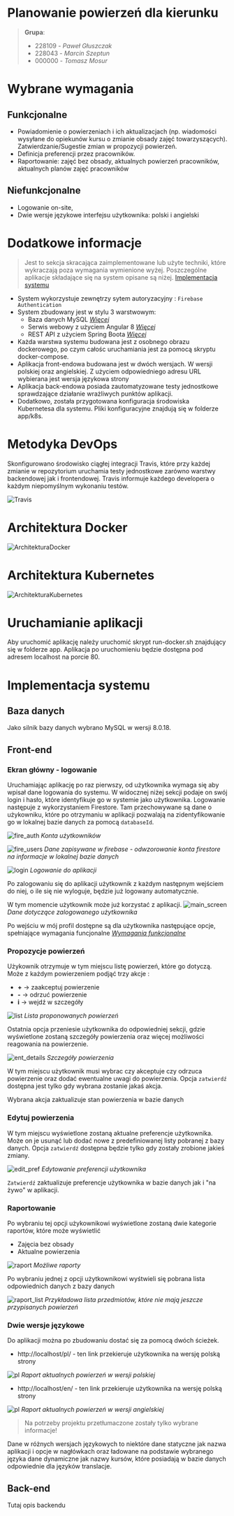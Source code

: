 # Planowanie powierzeń dla kierunku
> **Grupa**: 
> * 228109 - *Paweł Głuszczak* 
> * 228043 - *Marcin Szeptun*
> * 000000 - *Tomasz Mosur*

# Wybrane wymagania
## Funkcjonalne
* Powiadomienie o powierzeniach i ich aktualizacjach (np. wiadomości wysyłane do opiekunów kursu o zmianie obsady zajęć towarzyszących). Zatwierdzanie/Sugestie zmian w propozycji powierzeń. 
* Definicja preferencji przez pracowników.
* Raportowanie: zajęć bez obsady, aktualnych powierzeń pracowników, aktualnych planów zajęć pracowników 

## Niefunkcjonalne
* Logowanie on-site,
* Dwie wersje językowe interfejsu użytkownika: polski i angielski

# Dodatkowe informacje
> Jest to sekcja skracająca zaimplementowane lub użyte techniki, które wykraczają poza wymagania wymienione wyżej. Poszczególne aplikacje składające się na system opisane są niżej. [Implementacja systemu](#implementacja-systemu)

* System wykorzystuje zewnętrzy sytem autoryzacyjny : `Firebase Authentication`
* System zbudowany jest w stylu 3 warstwowym:
    * Baza danych MySQL *[Więcej](#baza-danych)*
    * Serwis webowy z użyciem Angular 8 *[Więcej](#front-end)*
    * REST API z użyciem Spring Boota *[Więcej](#back-end)*
* Każda warstwa systemu budowana jest z osobnego obrazu dockerowego, po czym całośc uruchamiania jest za pomocą skryptu docker-compose.
* Aplikacja front-endowa budowana jest w dwóch wersjach. W wersji polskiej oraz angielskiej. Z użyciem odpowiedniego adresu URL wybierana jest wersja językowa strony
* Aplikacja back-endowa posiada zautomatyzowane testy jednostkowe sprawdzające działanie wrażliwych punktów aplikacji.
* Dodatkowo, została przygotowana konfiguracja środowiska Kubernetesa dla systemu. Pliki konfiguracyjne znajdują się w folderze app/k8s.

# Metodyka DevOps
Skonfigurowano środowisko ciągłej integracji Travis, które przy każdej zmianie w repozytorium uruchamia testy jednostkowe zarówno warstwy backendowej jak i frontendowej. Travis informuje każdego developera o każdym niepomyślnym wykonaniu testów.

![Travis](https://github.com/mosurekImagination/it_system_design/blob/master/images/travis.jpg)

# Architektura Docker

![ArchitekturaDocker](https://github.com/mosurekImagination/it_system_design/blob/master/images/docker.jpg)

# Architektura Kubernetes

![ArchitekturaKubernetes](https://github.com/mosurekImagination/it_system_design/blob/master/images/kubernetes.jpg)

# Uruchamianie aplikacji
Aby uruchomić aplikację należy uruchomić skrypt run-docker.sh znajdujący się w folderze app. Aplikacja po uruchomieniu będzie dostępna pod adresem localhost na porcie 80.

# Implementacja systemu
## Baza danych
Jako silnik bazy danych wybrano MySQL w wersji 8.0.18. 

## Front-end
### Ekran główny - logowanie
Uruchamiając aplikację po raz pierwszy, od użytkownika wymaga się aby wpisał dane logowania do systemu. W widocznej niżej sekcji podaje on swój login i hasło, które identyfikuje go w systemie jako użytkownika. Logowanie następuje z wykorzystaniem Firestore. Tam przechowywane są dane o użykowniku, które po otrzymaniu w aplikacji pozwalają na zidentyfikowanie go w lokalnej bazie danych za pomocą `databaseId`.

![fire_auth](readme_resources/firebase_auth_users.png)
*Konta użytkowników*

![fire_users](readme_resources/firebase_database.png)
*Dane zapisywane w firebase - odwzorowanie konta firestore na informacje w lokalnej bazie danych*

![login](readme_resources/front_login.png)
*Logowanie do aplikacji*

Po zalogowaniu się do aplikacji użytkownik z każdym następnym wejściem do niej, o ile się nie wyloguje, będzie już logowany automatycznie.

W tym momencie użytkownik może już korzystać z aplikacji.
![main_screen](readme_resources/front_main_screen.png)
*Dane dotyczące zalogowanego użytkownika*

Po wejściu w mój profil dostępne są dla użytkownika następujące opcje, spełniające wymagania funcjonalne *[Wymagania funkcjonalne](#funkcjonalne)*

### **Propozycje powierzeń**
Użykownik otrzymuje w tym miejscu listę powierzeń, które go dotyczą. Może z każdym powierzeniem podjąć trzy akcje :
* **\+**  -> zaakceptuj powierzenie
* **\-**  -> odrzuć powierzenie
* **i**   -> wejdź w szczegóły

![list](readme_resources/front_entrustments_lis.png)
*Lista proponowanych powierzeń*

Ostatnia opcja przeniesie użytkownika do odpowiedniej sekcji, gdzie wyświetlone zostaną szczegóły powierzenia oraz więcej możliwości reagowania na powierzenie.

![ent_details](readme_resources/front_entrustments_details.png)
*Szczegóły powierzenia*

W tym miejscu użytkownik musi wybrac czy akceptuje czy odrzuca powierzenie oraz dodać ewentualne uwagi do powierzenia. Opcja `zatwierdź` dostępna jest tylko gdy wybrana zostanie jakaś akcja.

Wybrana akcja zaktualizuje stan powierzenia w bazie danych

### **Edytuj powierzenia**

W tym miejscu wyświetlone zostaną aktualne preferencje użytkownika. Może on je usunąć lub dodać nowe z predefiniowanej listy pobranej z bazy danych. Opcja `zatwierdź` dostępna będzie tylko gdy zostały zrobione jakieś zmiany.

![edit_pref](readme_resources/front_edit_preferences.png)
*Edytowanie preferencji użytkownika*

`Zatwierdź` zaktualizuje preferencje użytkownika w bazie danych jak i "na żywo" w aplikacji.

### Raportowanie
Po wybraniu tej opcji użykownikowi wyświetlone zostaną dwie kategorie raportów, które może wyświetlić
* Zajęcia bez obsady 
* Aktualne powierzenia 

![raport](readme_resources/front_raport_main.png)
*Możliwe raporty*

Po wybraniu jednej z opcji użytkownikowi wyśtwieli się pobrana lista odpowiednich danych z bazy danych

![raport_list](readme_resources/front_raport_list.png)
*Przykładowa lista przedmiotów, które nie mają jeszcze przypisanych powierzeń*

### Dwie wersje językowe

Do aplikacji można po zbudowaniu dostać się za pomocą dwóch ścieżek. 
 * http://localhost/pl/ - ten link przekieruje użytkownika na wersję polską strony 

![pl](readme_resources/front_ver_pl.png)
*Raport aktualnych powierzeń w wersji polskiej*

 * http://localhost/en/ - ten link przekieruje użytkownika na wersję polską strony 

![pl](readme_resources/front_ver_en.png)
*Raport aktualnych powierzeń w wersji angielskiej*

> Na potrzeby projektu przetłumaczone zostały tylko wybrane informacje!

Dane w różnych wersjach językowych to niektóre dane statyczne jak nazwa aplikacji i opcje w nagłówkach oraz ładowane na podstawie wybranego języka dane dynamiczne jak nazwy kursów, które posiadają w bazie danych odpowiednie dla języków translacje.

## Back-end
Tutaj opis backendu

